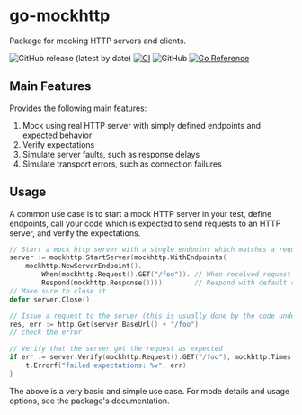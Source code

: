 # go-mockhttp

Package for mocking HTTP servers and clients. 

![GitHub release (latest by date)](https://img.shields.io/github/v/release/jfrog/go-mockhttp)
[![CI](https://github.com/jfrog/go-mockhttp/actions/workflows/ci.yml/badge.svg)](https://github.com/jfrog/go-mockhttp/actions/workflows/ci.yml)
![GitHub](https://img.shields.io/github/license/jfrog/go-mockhttp)
[![Go Reference](https://pkg.go.dev/badge/github.com/jfrog/go-mockhttp.svg)](https://pkg.go.dev/github.com/jfrog/go-mockhttp)

## Main Features
  
Provides the following main features:
1. Mock using real HTTP server with simply defined endpoints and expected behavior
1. Verify expectations
1. Simulate server faults, such as response delays
1. Simulate transport errors, such as connection failures

## Usage

A common use case is to start a mock HTTP server in your test, define endpoints, call your code which is expected to 
send requests to an HTTP server, and verify the expectations.

```go
// Start a mock http server with a single endpoint which matches a request and returns a response
server := mockhttp.StartServer(mockhttp.WithEndpoints(
	mockhttp.NewServerEndpoint().
		When(mockhttp.Request().GET("/foo")). // When received request matches: GET /foo (with any headers)
		Respond(mockhttp.Response())))        // Respond with default response (status 200 OK, empty body, no headers)
// Make sure to close it
defer server.Close()

// Issue a request to the server (this is usually done by the code under test...)
res, err := http.Get(server.BaseUrl() + "/foo")
// check the error

// Verify that the server got the request as expected
if err := server.Verify(mockhttp.Request().GET("/foo"), mockhttp.Times(1)); err != nil {
	t.Errorf("failed expectations: %v", err)
}
```

The above is a very basic and simple use case. For mode details and usage options, see the package's documentation.
